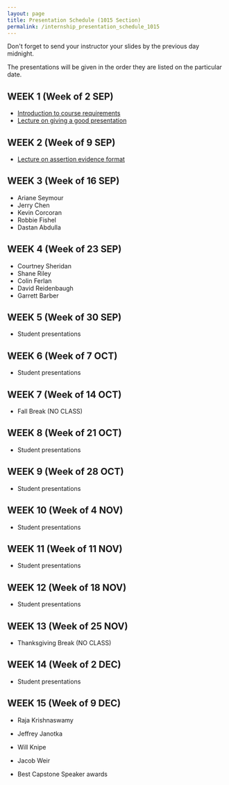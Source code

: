 ```yaml
---
layout: page
title: Presentation Schedule (1015 Section)
permalink: /internship_presentation_schedule_1015
---
```


Don't forget to send your instructor your slides by the previous day midnight.

The presentations will be given in the order they are listed on the particular date.

## WEEK 1 (Week of 2 SEP)

* [Introduction to course requirements](/internships/pdfs/lecture-on-presentations-internship.pdf)
* [Lecture on giving a good presentation](/internships/pdfs/lecture-on-presentations-internship.pdf)
  

## WEEK 2 (Week of 9 SEP)

* [Lecture on assertion evidence format](/internships/pdfs/lecture-on-assertion-evidence-format.pdf)

## WEEK 3 (Week of 16 SEP)
  
* Ariane Seymour
* Jerry Chen
* Kevin Corcoran
* Robbie Fishel
* Dastan Abdulla

## WEEK 4 (Week of 23 SEP)

* Courtney Sheridan
* Shane Riley
* Colin Ferlan
* David Reidenbaugh
* Garrett Barber

## WEEK 5 (Week of 30 SEP)

* Student presentations

## WEEK 6 (Week of 7 OCT)

* Student presentations

## WEEK 7 (Week of 14 OCT)

* Fall Break (NO CLASS)

## WEEK 8 (Week of 21 OCT)

* Student presentations

## WEEK 9 (Week of 28 OCT)

* Student presentations

## WEEK 10 (Week of 4 NOV)

* Student presentations

## WEEK 11 (Week of 11 NOV)

* Student presentations

## WEEK 12 (Week of 18 NOV)

* Student presentations

## WEEK 13 (Week of 25 NOV)

* Thanksgiving Break (NO CLASS)

## WEEK 14 (Week of 2 DEC)

* Student presentations

## WEEK 15 (Week of 9 DEC)

* Raja Krishnaswamy
* Jeffrey Janotka
* Will Knipe
* Jacob Weir

* Best Capstone Speaker awards
